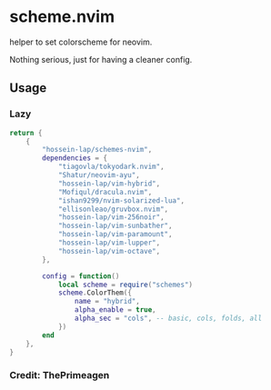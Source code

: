 # scheme.nvim

helper to set colorscheme for neovim.

Nothing serious, just for having a cleaner config.

## Usage

### Lazy

```lua
return {
	{
		"hossein-lap/schemes-nvim",
		dependencies = {
			"tiagovla/tokyodark.nvim",
			"Shatur/neovim-ayu",
			"hossein-lap/vim-hybrid",
			"Mofiqul/dracula.nvim",
			"ishan9299/nvim-solarized-lua",
			"ellisonleao/gruvbox.nvim",
			"hossein-lap/vim-256noir",
			"hossein-lap/vim-sunbather",
			"hossein-lap/vim-paramount",
			"hossein-lap/vim-lupper",
			"hossein-lap/vim-octave",
		},

		config = function()
			local scheme = require("schemes")
			scheme.ColorThem({
				name = "hybrid",
				alpha_enable = true,
				alpha_sec = "cols", -- basic, cols, folds, all
			})
		end
	},
}
```

### Credit: ThePrimeagen
